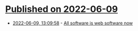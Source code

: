 # [Published on 2022-06-09](index.md)

* [2022-06-09, 13:09:58](https://news.ycombinator.com/item?id=31680741) - [All software is web software now](https://driftingin.space/posts/all-software-is-web-software)
